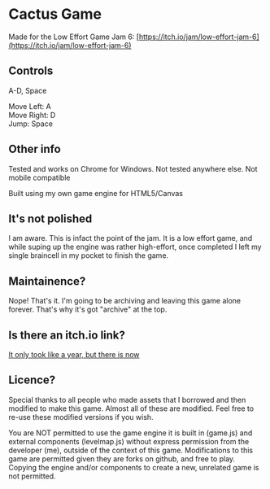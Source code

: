 # Cactus Game  
Made for the Low Effort Game Jam 6: [https://itch.io/jam/low-effort-jam-6](https://itch.io/jam/low-effort-jam-6)  
  
## Controls  
A-D, Space  
  
Move Left: A  
Move Right: D  
Jump: Space  
  
## Other info  
Tested and works on Chrome for Windows. Not tested anywhere else. Not mobile compatible  
  
Built using my own game engine for HTML5/Canvas  
  
## It's not polished  
I am aware. This is infact the point of the jam. It is a low effort game, and while suping up the engine was rather high-effort, once completed I left my single braincell in my pocket to finish the game.  

## Maintainence?  
Nope! That's it. I'm going to be archiving and leaving this game alone forever. That's why it's got "archive" at the top.
  
## Is there an itch.io link?  
[It only took like a year, but there is now](https://hi-ashleyj.itch.io/legj6-cactusgame)
  
## Licence?  
Special thanks to all people who made assets that I borrowed and then modified to make this game. Almost all of these are modified. Feel free to re-use these modified versions if you wish.  
  
You are NOT permitted to use the game engine it is built in (game.js) and external components (levelmap.js) without express permission from the developer (me), outside of the context of this game. Modifications to this game are permitted given they are forks on github, and free to play. Copying the engine and/or components to create a new, unrelated game is not permitted.  
